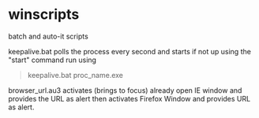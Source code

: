 winscripts
==========

batch and auto-it scripts

keepalive.bat polls the process every second and starts if not up using the "start" command
run using
>keepalive.bat proc_name.exe

browser_url.au3 activates (brings to focus) already open IE window and provides the URL as alert then activates Firefox Window and provides URL as alert.

